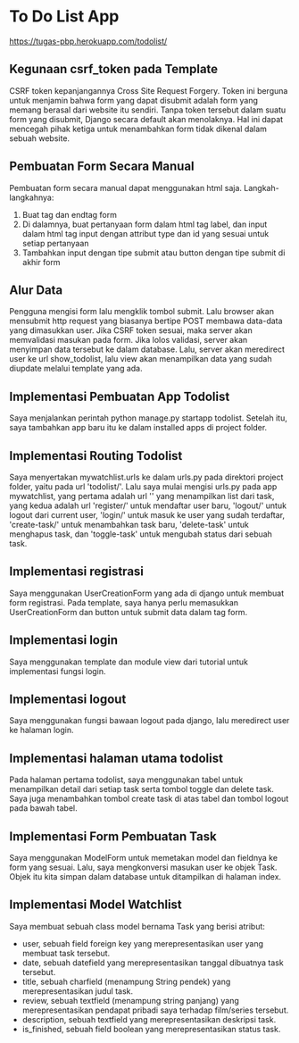 # To Do List App
https://tugas-pbp.herokuapp.com/todolist/

## Kegunaan csrf_token pada Template
CSRF token kepanjangannya Cross Site Request Forgery. Token ini berguna untuk menjamin bahwa form yang dapat disubmit adalah form yang memang berasal dari website itu sendiri. Tanpa token tersebut dalam suatu form yang disubmit, Django secara default akan menolaknya. Hal ini dapat mencegah pihak ketiga untuk menambahkan form tidak dikenal dalam sebuah website.

## Pembuatan Form Secara Manual
Pembuatan form secara manual dapat menggunakan html saja. Langkah-langkahnya:
1. Buat tag dan endtag form
2. Di dalamnya, buat pertanyaan form dalam html tag label, dan input dalam html tag input dengan attribut type dan id yang sesuai untuk setiap pertanyaan
3. Tambahkan input dengan tipe submit atau button dengan tipe submit di akhir form

## Alur Data
Pengguna mengisi form lalu mengklik tombol submit. Lalu browser akan mensubmit http request yang biasanya bertipe POST membawa data-data yang dimasukkan user. Jika CSRF token sesuai, maka server akan memvalidasi masukan pada form. Jika lolos validasi, server akan menyimpan data tersebut ke dalam database. Lalu, server akan meredirect user ke url show_todolist, lalu view akan menampilkan data yang sudah diupdate melalui template yang ada.

## Implementasi Pembuatan App Todolist
Saya menjalankan perintah python manage.py startapp todolist. Setelah itu, saya tambahkan app baru itu ke dalam installed apps di project folder.

## Implementasi Routing Todolist
Saya menyertakan mywatchlist.urls ke dalam urls.py pada direktori project folder, yaitu pada url 'todolist/'. Lalu saya mulai mengisi urls.py pada app mywatchlist, yang pertama adalah url '' yang menampilkan list dari task, yang kedua adalah url 'register/' untuk mendaftar user baru, 'logout/' untuk logout dari current user, 'login/' untuk masuk ke user yang sudah terdaftar, 'create-task/' untuk menambahkan task baru, 'delete-task' untuk menghapus task, dan 'toggle-task' untuk mengubah status dari sebuah task.

## Implementasi registrasi

Saya menggunakan UserCreationForm yang ada di django untuk membuat form registrasi. Pada template, saya hanya perlu memasukkan UserCreationForm dan button untuk submit data dalam tag form.

## Implementasi login

Saya menggunakan template dan module view dari tutorial untuk implementasi fungsi login.

## Implementasi logout

Saya menggunakan fungsi bawaan logout pada django, lalu meredirect user ke halaman login.

## Implementasi halaman utama todolist
Pada halaman pertama todolist, saya menggunakan tabel untuk menampilkan detail dari setiap task serta tombol toggle dan delete task. Saya juga menambahkan tombol create task di atas tabel dan tombol logout pada bawah tabel.

## Implementasi Form Pembuatan Task
Saya menggunakan ModelForm untuk memetakan model dan fieldnya ke form yang sesuai. Lalu, saya mengkonversi masukan user ke objek Task. Objek itu kita simpan dalam database untuk ditampilkan di halaman index.

## Implementasi Model Watchlist
Saya membuat sebuah class model bernama Task yang berisi atribut:
* user, sebuah field foreign key yang merepresentasikan user yang membuat task tersebut.
* date, sebuah datefield yang merepresentasikan tanggal dibuatnya task tersebut.
* title, sebuah charfield (menampung String pendek) yang merepresentasikan judul task.
* review, sebuah textfield (menampung string panjang) yang merepresentasikan pendapat pribadi saya terhadap film/series tersebut.
* description, sebuah textfield yang merepresentasikan deskripsi task.
* is_finished, sebuah field boolean yang merepresentasikan status task.